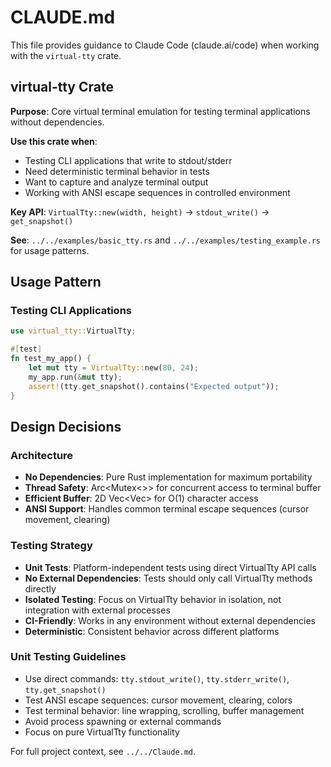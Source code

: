 # CLAUDE.md

This file provides guidance to Claude Code (claude.ai/code) when working with the `virtual-tty` crate.

## virtual-tty Crate

**Purpose**: Core virtual terminal emulation for testing terminal applications without dependencies.

**Use this crate when**:
- Testing CLI applications that write to stdout/stderr
- Need deterministic terminal behavior in tests
- Want to capture and analyze terminal output
- Working with ANSI escape sequences in controlled environment

**Key API**: `VirtualTty::new(width, height)` → `stdout_write()` → `get_snapshot()`

**See**: `../../examples/basic_tty.rs` and `../../examples/testing_example.rs` for usage patterns.

## Usage Pattern

### Testing CLI Applications
```rust
use virtual_tty::VirtualTty;

#[test]
fn test_my_app() {
    let mut tty = VirtualTty::new(80, 24);
    my_app.run(&mut tty);
    assert!(tty.get_snapshot().contains("Expected output"));
}
```

## Design Decisions

### Architecture
- **No Dependencies**: Pure Rust implementation for maximum portability
- **Thread Safety**: Arc<Mutex<>> for concurrent access to terminal buffer
- **Efficient Buffer**: 2D Vec<Vec<char>> for O(1) character access
- **ANSI Support**: Handles common terminal escape sequences (cursor movement, clearing)

### Testing Strategy
- **Unit Tests**: Platform-independent tests using direct VirtualTty API calls
- **No External Dependencies**: Tests should only call VirtualTty methods directly
- **Isolated Testing**: Focus on VirtualTty behavior in isolation, not integration with external processes
- **CI-Friendly**: Works in any environment without external dependencies
- **Deterministic**: Consistent behavior across different platforms

### Unit Testing Guidelines
- Use direct commands: `tty.stdout_write()`, `tty.stderr_write()`, `tty.get_snapshot()`
- Test ANSI escape sequences: cursor movement, clearing, colors
- Test terminal behavior: line wrapping, scrolling, buffer management
- Avoid process spawning or external commands
- Focus on pure VirtualTty functionality

For full project context, see `../../Claude.md`.